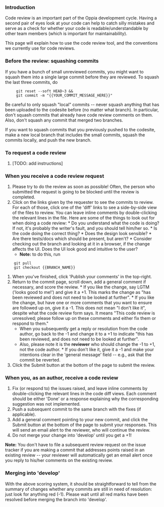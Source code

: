 ### Introduction ###

Code review is an important part of the Oppia development cycle. Having a second pair of eyes look at your code can help to catch silly mistakes and serve as a check for whether your code is readable/understandable by other team members (which is important for maintainability).

This page will explain how to use the code review tool, and the conventions we currently use for code reviews.

### Before the review: squashing commits ###
If you have a bunch of small unreviewed commits, you might want to squash them into a single large commit before they are reviewed. To squash the last three commits, do
```
     git reset --soft HEAD~3 &&
     git commit -m "{{YOUR_COMMIT_MESSAGE_HERE}}"
```
Be careful to only squash "local" commits -- never squash anything that has been uploaded to the codesite before (no matter what branch). In particular, don't squash commits that already have code review comments on them. Also, don't squash any commit that merged two branches.

If you want to squash commits that you previously pushed to the codesite, make a new local branch that includes the small commits, squash the commits locally, and push the new branch.

### To request a code review ###

  1. [TODO: add instructions]

### When you receive a code review request ###

  1. Please try to do the review as soon as possible! Often, the person who submitted the request is going to be blocked until the review is completed.
  1. Click on the links given by the requester to see the commits to review. For each of those, click one of the 'diff' links to see a side-by-side view of the files to review. You can leave inline comments by double-clicking the relevant lines in the file. Here are some of the things to look out for when doing a code review:
    * Do you understand what the code is doing? If not, it's probably the writer's fault, and you should tell him/her so.
    * Is the code doing the correct thing?
    * Does the design look sensible?
    * Are there tests/docs which should be present, but aren't?
    * Consider checking out the branch and looking at it in a browser, if the change affects the UI. Does the UI look good and intuitive to the user?
      * **Note:** to do this, run
```
    git pull
    git checkout {{BRANCH_NAME}}
```
  1. When you've finished, click 'Publish your comments' in the top-right.
  1. Return to the commit page, scroll down, add a general comment if necessary, and score the review.
    * If you like the change, say LGTM ('looks good to me!') and give it a +1. This marks the change as "has been reviewed and does not need to be looked at further".
    * If you like the change, but have one or more comments that you want to ensure are followed up on, give it a -1. This does not mean "I don't like it", despite what the code review form says. It means "This code review is unresolved; please follow up on these comments and either fix them or respond to them."
      * When you subsequently get a reply or resolution from the code author, go back to the -1 and change it to a +1 to indicate "this has been reviewed, and does not need to be looked at further".
      * Also, please note it is the **reviewer** who should change the -1 to +1, not the code author.
    * If you don't like it, give it a -1 and make your intentions clear in the 'general message' field -- e.g., ask that the commit be reverted.
  1. Click the Submit button at the bottom of the page to submit the review.

### When you, as an author, receive a code review ###
  1. Fix (or respond to) the issues raised, and leave inline comments by double-clicking the relevant lines in the code diff views. Each comment should be either 'Done' or a response explaining why the corresponding suggestion was not implemented.
  1. Push a subsequent commit to the same branch with the fixes (if applicable).
  1. Add a general comment pointing to your new commit, and click the Submit button at the bottom of the page to submit your responses. This will send an email alert to the reviewer, who will continue the review.
  1. Do not merge your change into 'develop' until you get a +1!

**Note:** You don't have to file a subsequent review request on the issue tracker if you are making a commit that addresses points raised in an existing review -- your reviewer will automatically get an email alert once you reply to his/her comments on the existing review.

### Merging into 'develop' ###

With the above scoring system, it should be straightforward to tell from the summary of changes whether any commits are still in need of resolution: just look for anything red (-1). Please wait until all red marks have been resolved before merging the branch into 'develop'.
